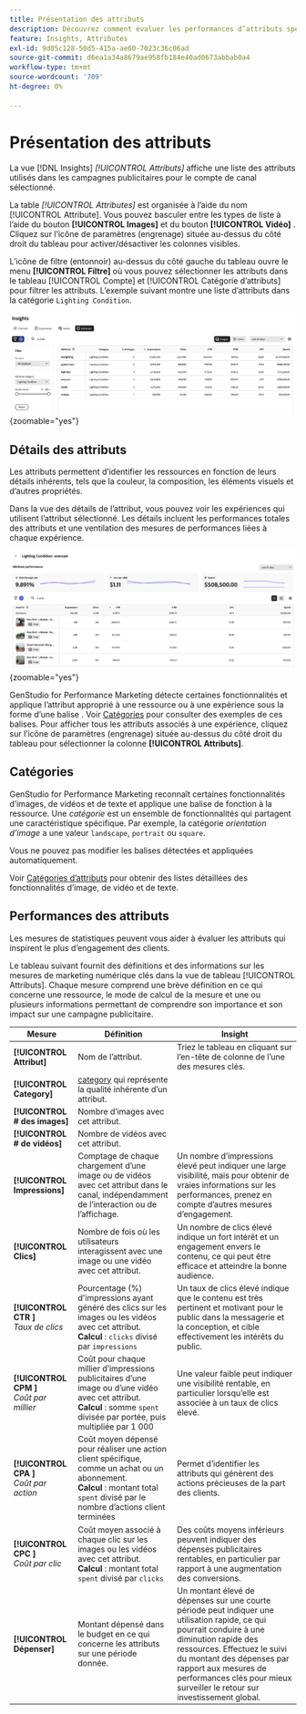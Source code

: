 ```yaml
---
title: Présentation des attributs
description: Découvrez comment évaluer les performances d’attributs spécifiques dans Adobe GenStudio for Performance Marketing.
feature: Insights, Attributes
exl-id: 9d05c128-50d5-415a-ae60-7023c36c06ad
source-git-commit: d6ea1a34a8679ae958fb184e40ad0673abbab0a4
workflow-type: tm+mt
source-wordcount: '709'
ht-degree: 0%

---
```


# Présentation des attributs

La vue [!DNL Insights] _[!UICONTROL Attributs]_ affiche une liste des attributs utilisés dans les campagnes publicitaires pour le compte de canal sélectionné.

La table _[!UICONTROL Attributes]_ est organisée à l’aide du nom [!UICONTROL Attribute]. Vous pouvez basculer entre les types de liste à l’aide du bouton **[!UICONTROL Images]** et du bouton **[!UICONTROL Vidéo]** . Cliquez sur l’icône de paramètres (engrenage) située au-dessus du côté droit du tableau pour activer/désactiver les colonnes visibles.

L’icône de filtre (entonnoir) au-dessus du côté gauche du tableau ouvre le menu **[!UICONTROL Filtre]** où vous pouvez sélectionner les attributs dans le tableau [!UICONTROL Compte] et [!UICONTROL Catégorie d’attributs] pour filtrer les attributs. L’exemple suivant montre une liste d’attributs dans la catégorie `Lighting Condition`.

![Filtre Attributs et table](/help/assets/insights-attributes-filter.png){zoomable="yes"}

## Détails des attributs

Les attributs permettent d’identifier les ressources en fonction de leurs détails inhérents, tels que la couleur, la composition, les éléments visuels et d’autres propriétés.

Dans la vue des détails de l’attribut, vous pouvez voir les expériences qui utilisent l’attribut sélectionné. Les détails incluent les performances totales des attributs et une ventilation des mesures de performances liées à chaque expérience.

![Mesures de performances des attributs](/help/assets/insights-attribute-details.png){zoomable="yes"}

GenStudio for Performance Marketing détecte certaines fonctionnalités et applique l’attribut approprié à une ressource ou à une expérience sous la forme d’une balise . Voir [Catégories](#categories) pour consulter des exemples de ces balises. Pour afficher tous les attributs associés à une expérience, cliquez sur l’icône de paramètres (engrenage) située au-dessus du côté droit du tableau pour sélectionner la colonne **[!UICONTROL Attributs]**.

## Catégories

GenStudio for Performance Marketing reconnaît certaines fonctionnalités d’images, de vidéos et de texte et applique une balise de fonction à la ressource. Une _catégorie_ est un ensemble de fonctionnalités qui partagent une caractéristique spécifique. Par exemple, la catégorie _orientation d’image_ a une valeur `landscape`, `portrait` ou `square`.

Vous ne pouvez pas modifier les balises détectées et appliquées automatiquement.

Voir [Catégories d’attributs](/help/user-guide/insights/attribute-category.md) pour obtenir des listes détaillées des fonctionnalités d’image, de vidéo et de texte.

## Performances des attributs

Les mesures de statistiques peuvent vous aider à évaluer les attributs qui inspirent le plus d’engagement des clients.

Le tableau suivant fournit des définitions et des informations sur les mesures de marketing numérique clés dans la vue de tableau [!UICONTROL Attributs]. Chaque mesure comprend une brève définition en ce qui concerne une ressource, le mode de calcul de la mesure et une ou plusieurs informations permettant de comprendre son importance et son impact sur une campagne publicitaire.

| Mesure | Définition | Insight |
| ---------------------- | ----------------------------- | -------------------------------- |
| **[!UICONTROL Attribut]** | Nom de l’attribut. | Triez le tableau en cliquant sur l’en-tête de colonne de l’une des mesures clés. |
| **[!UICONTROL Category]** | [category](#categories) qui représente la qualité inhérente d’un attribut. |  |
| **[!UICONTROL # des images]** | Nombre d’images avec cet attribut. |  |
| **[!UICONTROL # de vidéos]** | Nombre de vidéos avec cet attribut. |  |
| **[!UICONTROL Impressions]** | Comptage de chaque chargement d’une image ou de vidéos avec cet attribut dans le canal, indépendamment de l’interaction ou de l’affichage. | Un nombre d’impressions élevé peut indiquer une large visibilité, mais pour obtenir de vraies informations sur les performances, prenez en compte d’autres mesures d’engagement. |
| **[!UICONTROL Clics]** | Nombre de fois où les utilisateurs interagissent avec une image ou une vidéo avec cet attribut. | Un nombre de clics élevé indique un fort intérêt et un engagement envers le contenu, ce qui peut être efficace et atteindre la bonne audience. |
| **[!UICONTROL CTR ]**<br>_Taux de clics_ | Pourcentage (%) d&#39;impressions ayant généré des clics sur les images ou les vidéos avec cet attribut.<br>**Calcul** : `clicks` divisé par `impressions` | Un taux de clics élevé indique que le contenu est très pertinent et motivant pour le public dans la messagerie et la conception, et cible effectivement les intérêts du public. |
| **[!UICONTROL CPM ]**<br>_Coût par millier_ | Coût pour chaque millier d’impressions publicitaires d’une image ou d’une vidéo avec cet attribut.<br>**Calcul** : somme `spent` divisée par portée, puis multipliée par 1 000 | Une valeur faible peut indiquer une visibilité rentable, en particulier lorsqu’elle est associée à un taux de clics élevé. |
| **[!UICONTROL CPA ]**<br>_Coût par action_ | Coût moyen dépensé pour réaliser une action client spécifique, comme un achat ou un abonnement.<br>**Calcul** : montant total `spent` divisé par le nombre d’actions client terminées | Permet d’identifier les attributs qui génèrent des actions précieuses de la part des clients. |
| **[!UICONTROL CPC ]**<br>_Coût par clic_ | Coût moyen associé à chaque clic sur les images ou les vidéos avec cet attribut.<br>**Calcul** : montant total `spent` divisé par `clicks` | Des coûts moyens inférieurs peuvent indiquer des dépenses publicitaires rentables, en particulier par rapport à une augmentation des conversions. |
| **[!UICONTROL Dépenser]** | Montant dépensé dans le budget en ce qui concerne les attributs sur une période donnée. | Un montant élevé de dépenses sur une courte période peut indiquer une utilisation rapide, ce qui pourrait conduire à une diminution rapide des ressources. Effectuez le suivi du montant des dépenses par rapport aux mesures de performances clés pour mieux surveiller le retour sur investissement global. |
